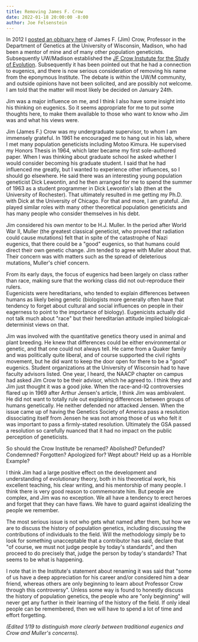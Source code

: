 ```yaml
---
title: Removing James F. Crow
date: 2022-01-18 20:00:00 -8:00
author: Joe Felsenstein
---
```


In 2012 I [posted an obituary here](https://pandasthumb.org/archives/2012/01/james-f-crow-19.html) of James F. (Jim) Crow, Professor in the Department of Genetics at the University of Wisconsin, Madison, who had been 
a mentor of mine and of many other population geneticists.  Subsequently UW/Madison established the 
[JF Crow Instutute for the Study of Evolution](https://genetics.wisc.edu/the-j-f-crow-institute-for-the-study-of-evolution/).  Subsequently it has been pointed out that he 
had a connection to eugenics, and there is now serious consideration of removing his name from the eponymous Institute.  The debate is within the UW/M community, and outside opinions 
have not been solicited, and are possibly not welcome.  I am told that the matter will most likely be decided on January 24th.

Jim was a major influence on me, and I think I also have some insight into his thinking on eugenics.  So it seems appropriate for me to put some thoughts here, to make 
them available to those who want to know who Jim was and what his views were.

<!--more-->

Jim (James F.) Crow was my undergraduate supervisor, to whom I am immensely grateful.  In 1961 he encouraged me to hang out in his lab, where I met many population geneticists including Motoo Kimura.  He supervised my Honors Thesis in 1964, which later became my first
sole-authored paper.  When I was thinking about graduate school he asked whether I would consider becoming his graduate student.  I said that he had influenced me greatly, but I wanted to experience other
influences, so I should go elsewhere.  He said there was an interesting young population geneticist Dick Lewontin, and he then arranged for me to spend the summer of 1963 as a student programmer in
Dick Lewontin's lab (then at the University of Rochester).  That ultimately resulted in me getting my Ph.D. with Dick at the University of Chicago.  For that and more, I am grateful.  Jim played similar
roles with many other theoretical population geneticists and has many people who consider themselves in his debt.

Jim considered his own mentor to be H.J. Muller.  In the period after World War II, Muller (the greatest classical geneticist, who proved that radiation could cause mutations) felt that in spite of the catastrophe of Nazi eugenics, that there could be a "good" eugenics, so that humans could direct their own genetic change.  Jim tended to agree with Muller about that.  Their concern was with matters such as the spread of deleterious mutations, Muller's chief concern.

From its early days, the focus of eugenics had been largely on class rather than race, making sure that the working class did not out-reproduce their rulers.  
Eugenicists were hereditarians, who tended to explain differences between humans as likely being genetic (biologists more generally often have that tendency to forget about cultural and social influences on people in their eagerness to point to the importance of biology).  Eugenicists actually did not talk much about "race" but their hereditarian attitude implied biological-determinist views on that.  

Jim was involved with the quantitative genetics theory used in animal and
plant breeding.  He knew that differences could be either environmental or genetic, and that one could not always tell.  He came from a Quaker family and was politically quite liberal, and of course supported the civil rights movement, 
but he did want to keep the door open for
there to be a "good" eugenics.  Student organizations at the University of Wisconsin had to have faculty advisors listed.  One year, I heard, the NAACP chapter on
campus had asked Jim Crow to be their advisor, which he agreed to.  I think they and Jim just thought it was a good joke.  When the race-and-IQ controversies flared up in 1969 after Arthur
Jensen's article, I think Jim was ambivalent.  He did not want to totally rule out explaining differences between groups of humans genetically.  He neither defended nor attacked Jensen.  When the issue came up of having the Genetics Society of America 
 pass a resolution dissociating itself from Jensen he was not among those of us who felt it was important to pass a firmly-stated resolution.  Ultimately the GSA passed a resolution so carefully nuanced 
that it had no impact on the public perception of geneticists.

So should the Crow Institute be renamed?  Abolished?  Defunded? Condemned?  Forgotten? Apologized for?  Wept about? Held up as a Horrible Example?

I think Jim had a large positive effect on the development and understanding of evolutionary theory, both in his theoretical work,
his excellent teaching, his clear writing, and his mentorship of many people.  I think there is very good reason to commemorate him.  But people are complex, and
Jim was no exception.    We all have a tendency to erect heroes and forget that they can have flaws.  We have to guard against idealizing
the people we remember.  

The most serious issue is not who gets what named after them, but how we are to discuss the history of population genetics, including discussing the contributions 
of individuals to the field.  Will the methodology simply be to look for something unacceptable that a contributor has said, declare that 
"of course, we must not judge people by today's standards", and then proceed to do precisely that, judge the person by today's standards?  That 
seems to be what is happening.

I note that in the Institute's statement about renaming it was said that "some of us have a deep appreciation for his career and/or considered him a dear friend, whereas others are only beginning to learn about Professor Crow through this controversy". Unless some way is found to honestly discuss the history of population genetics, the people who are "only beginning" will never get any further in their learning of the history of the field.  If only ideal people can be remembered, then we will have to spend a lot of time and effort forgetting.

_(Edited 1/19 to distinguish more clearly between traditional eugenics and Crow and Muller's concerns)._


